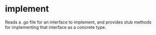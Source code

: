 # implement
Reads a .go file for an interface to implement, and provides stub methods for implementing that interface as a concrete type.
